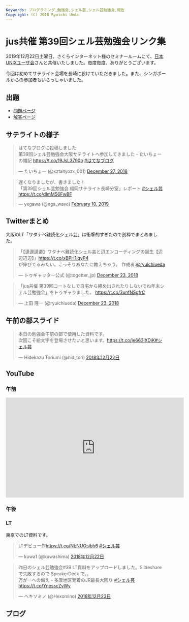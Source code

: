 ```yaml
---
Keywords: プログラミング,勉強会,シェル芸,シェル芸勉強会,報告
Copyright: (C) 2018 Ryuichi Ueda
---
```


# jus共催 第39回シェル芸勉強会リンク集

2019年12月22日土曜日、さくらインターネット様のセミナールームにて、[日本UNIXユーザ会](https://www.jus.or.jp/)さんと共催いたしました。毎度毎度、ありがとうございます。

今回は初めてサテライト会場を長崎に設けていただきました。また、シンガポールからの参加者もいらっしゃいました。

## 出題

* [問題ページ](/?post=20181222_shellgei_39_q)
* [解答ページ](/?post=20181222_shellgei_39)

## サテライトの様子

<blockquote class="twitter-tweet" data-partner="tweetdeck"><p lang="ja" dir="ltr">はてなブログに投稿しました<br>第39回シェル芸勉強会大阪サテライトへ参加してきました - たいちょーの雑記 <a href="https://t.co/19JsL3790o">https://t.co/19JsL3790o</a> <a href="https://twitter.com/hashtag/%E3%81%AF%E3%81%A6%E3%81%AA%E3%83%96%E3%83%AD%E3%82%B0?src=hash&amp;ref_src=twsrc%5Etfw">#はてなブログ</a></p>&mdash; たいちょー (@xztaityozx_001) <a href="https://twitter.com/xztaityozx_001/status/1078303491657916416?ref_src=twsrc%5Etfw">December 27, 2018</a></blockquote>
<script async src="https://platform.twitter.com/widgets.js" charset="utf-8"></script>

<blockquote class="twitter-tweet" data-partner="tweetdeck"><p lang="ja" dir="ltr">遅くなりましたが、書きました！<br>「第39回シェル芸勉強会 福岡サテライト長崎分室」レポート <a href="https://twitter.com/hashtag/%E3%82%B7%E3%82%A7%E3%83%AB%E8%8A%B8?src=hash&amp;ref_src=twsrc%5Etfw">#シェル芸</a><a href="https://t.co/dlmM56FwBF">https://t.co/dlmM56FwBF</a></p>&mdash; yegawa (@ega_wave) <a href="https://twitter.com/ega_wave/status/1094503579451195393?ref_src=twsrc%5Etfw">February 10, 2019</a></blockquote>
<script async src="https://platform.twitter.com/widgets.js" charset="utf-8"></script>


## Twitterまとめ

大阪のLT「ワタナベ難読化シェル芸」は衝撃的すぎたので別枠でまとめました。

<blockquote class="twitter-tweet" data-partner="tweetdeck"><p lang="ja" dir="ltr">「【邊邊邊邉】ワタナベ難読化シェル芸と辺エンコーディングの誕生【辺辺辺辺】」<a href="https://t.co/xBPH1iqyP4">https://t.co/xBPH1iqyP4</a><br>が伸びてるみたい。こっそりあなたに教えちゃう。 作成者:<a href="https://twitter.com/ryuichiueda?ref_src=twsrc%5Etfw">@ryuichiueda</a></p>&mdash; トゥギャッター公式 (@togetter_jp) <a href="https://twitter.com/togetter_jp/status/1076736947534491648?ref_src=twsrc%5Etfw">December 23, 2018</a></blockquote>
<script async src="https://platform.twitter.com/widgets.js" charset="utf-8"></script>

<blockquote class="twitter-tweet" data-partner="tweetdeck"><p lang="ja" dir="ltr">「jus共催 第39回コートなしで自宅から締め出されたりしないでね年末シェル芸勉強会」をトゥギャりました。 <a href="https://t.co/3unfNSgfrC">https://t.co/3unfNSgfrC</a></p>&mdash; 上田 隆一 (@ryuichiueda) <a href="https://twitter.com/ryuichiueda/status/1076726034668503040?ref_src=twsrc%5Etfw">December 23, 2018</a></blockquote>


## 午前の部スライド

<blockquote class="twitter-tweet" data-lang="ja"><p lang="ja" dir="ltr">本日の勉強会午前の部で使用した資料です。<br>次回こそ絵文字を登場させたいと思います。<a href="https://t.co/je663iXDjK">https://t.co/je663iXDjK</a><a href="https://twitter.com/hashtag/%E3%82%B7%E3%82%A7%E3%83%AB%E8%8A%B8?src=hash&amp;ref_src=twsrc%5Etfw">#シェル芸</a></p>&mdash; Hidekazu Toriumi (@hid_tori) <a href="https://twitter.com/hid_tori/status/1076377579253227521?ref_src=twsrc%5Etfw">2018年12月22日</a></blockquote>
<script async src="https://platform.twitter.com/widgets.js" charset="utf-8"></script>


## YouTube

### 午前

<iframe width="560" height="315" src="https://www.youtube.com/embed/qzPP_SShIn8" frameborder="0" allow="accelerometer; autoplay; encrypted-media; gyroscope; picture-in-picture" allowfullscreen></iframe>

### 午後

### LT

東京でのLT資料です。

<blockquote class="twitter-tweet" data-lang="ja"><p lang="ja" dir="ltr">LTデビュー作<a href="https://t.co/NbNUOsibh6">https://t.co/NbNUOsibh6</a>  <a href="https://twitter.com/hashtag/%E3%82%B7%E3%82%A7%E3%83%AB%E8%8A%B8?src=hash&amp;ref_src=twsrc%5Etfw">#シェル芸</a></p>&mdash; kuwa1 (@kuwashima) <a href="https://twitter.com/kuwashima/status/1076418764114034689?ref_src=twsrc%5Etfw">2018年12月22日</a></blockquote>
<script async src="https://platform.twitter.com/widgets.js" charset="utf-8"></script>


<blockquote class="twitter-tweet" data-lang="ja"><p lang="ja" dir="ltr">昨日のシェル芸勉強会#39 LT資料をアップロードしました。Slideshare で失敗するので SpeakerDeck で。。<br> 万が一への備え - 多摩地区発着のJR最長大回り <a href="https://twitter.com/hashtag/%E3%82%B7%E3%82%A7%E3%83%AB%E8%8A%B8?src=hash&amp;ref_src=twsrc%5Etfw">#シェル芸</a><a href="https://t.co/YnesscZvWy">https://t.co/YnesscZvWy</a></p>&mdash; ヘキソミノ (@Hexomino) <a href="https://twitter.com/Hexomino/status/1076713060117577729?ref_src=twsrc%5Etfw">2018年12月23日</a></blockquote>
<script async src="https://platform.twitter.com/widgets.js" charset="utf-8"></script>


## ブログ
